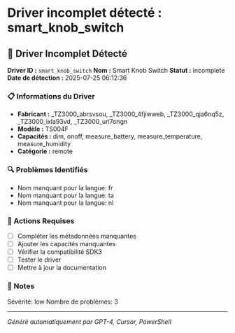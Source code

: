 # Driver incomplet détecté : smart_knob_switch

## 🚨 Driver Incomplet Détecté

**Driver ID :** `smart_knob_switch`
**Nom :** Smart Knob Switch
**Statut :** incomplete
**Date de détection :** 2025-07-25 06:12:36

### 📋 Informations du Driver
- **Fabricant :** _TZ3000_abrsvsou, _TZ3000_4fjiwweb, _TZ3000_qja6nq5z, _TZ3000_ixla93vd, _TZ3000_uri7ongn
- **Modèle :** TS004F
- **Capacités :** dim, onoff, measure_battery, measure_temperature, measure_humidity
- **Catégorie :** remote

### 🔍 Problèmes Identifiés
- Nom manquant pour la langue: fr
- Nom manquant pour la langue: ta
- Nom manquant pour la langue: nl

### 🎯 Actions Requises
- [ ] Compléter les métadonnées manquantes
- [ ] Ajouter les capacités manquantes
- [ ] Vérifier la compatibilité SDK3
- [ ] Tester le driver
- [ ] Mettre à jour la documentation

### 📝 Notes
Sévérité: low
Nombre de problèmes: 3

---
*Généré automatiquement par GPT-4, Cursor, PowerShell*


